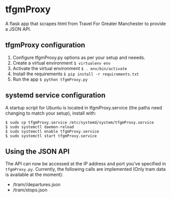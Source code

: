 tfgmProxy
========

A flask app that scrapes html from Travel For Greater Manchester to provide a JSON API.

## tfgmProxy configuration
1. Configure tfgmProxy.py options as per your setup and neeeds.
2. Create a virtual environment  `$ virtualenv env`
3. Activate the virtual environment  `$ . env/bin/activate`
4. Install the requirements `$ pip install -r requirements.txt`
5. Run the app `$ python tfgmProxy.py`

## systemd service configuration
A startup script for Ubuntu is located in tfgmProxy.service (the paths need changing to match your setup), install with:

````
$ sudo cp tfgmProxy.service /etc/systemd/system/tfgmProxy.service
$ sudo systemctl daemon-reload
$ sudo systemctl enable tfgmProxy.service
$ sudo systemctl start tfgmProxy.service 
````

## Using the JSON API
The API can now be accessed at the IP address and port you've specified in `tfgmProxy.py`.
Currently, the following calls are implemented (Only tram data is available at the moment):
* /tram/<location>/departures.json
* /tram/stops.json
